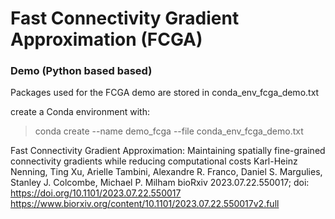 # Fast Connectivity Gradient Approximation (FCGA)

### Demo (Python based based)
Packages used for the FCGA demo are stored in conda_env_fcga_demo.txt

create a Conda environment with:
>conda create --name demo_fcga --file conda_env_fcga_demo.txt


Fast Connectivity Gradient Approximation: Maintaining spatially fine-grained connectivity gradients while reducing computational costs
Karl-Heinz Nenning, Ting Xu, Arielle Tambini, Alexandre R. Franco, Daniel S. Margulies, Stanley J. Colcombe, Michael P. Milham
bioRxiv 2023.07.22.550017; doi: https://doi.org/10.1101/2023.07.22.550017
https://www.biorxiv.org/content/10.1101/2023.07.22.550017v2.full
